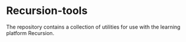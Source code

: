 # Recursion-tools
The repository contains a collection of utilities for use with the learning platform Recursion.
